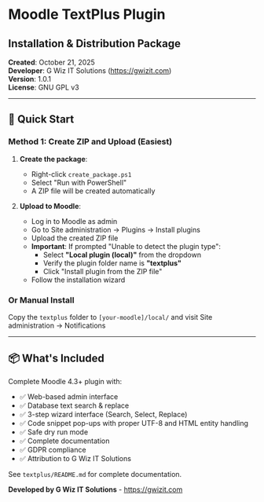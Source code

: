 # Moodle TextPlus Plugin
## Installation & Distribution Package

**Created**: October 21, 2025  
**Developer**: G Wiz IT Solutions (https://gwizit.com)  
**Version**: 1.0.1  
**License**: GNU GPL v3

---

## 🚀 Quick Start

### Method 1: Create ZIP and Upload (Easiest)

1. **Create the package**:
   - Right-click `create_package.ps1`
   - Select "Run with PowerShell"
   - A ZIP file will be created automatically

2. **Upload to Moodle**:
   - Log in to Moodle as admin
   - Go to Site administration → Plugins → Install plugins
   - Upload the created ZIP file
   - **Important**: If prompted "Unable to detect the plugin type":
     - Select **"Local plugin (local)"** from the dropdown
     - Verify the plugin folder name is **"textplus"**
     - Click "Install plugin from the ZIP file"
   - Follow the installation wizard

### Or Manual Install
Copy the `textplus` folder to `[your-moodle]/local/` and visit Site administration → Notifications

---

## 📦 What's Included

Complete Moodle 4.3+ plugin with:
- ✅ Web-based admin interface
- ✅ Database text search & replace
- ✅ 3-step wizard interface (Search, Select, Replace)
- ✅ Code snippet pop-ups with proper UTF-8 and HTML entity handling
- ✅ Safe dry run mode
- ✅ Complete documentation
- ✅ GDPR compliance
- ✅ Attribution to G Wiz IT Solutions

See `textplus/README.md` for complete documentation.

**Developed by G Wiz IT Solutions** - https://gwizit.com
